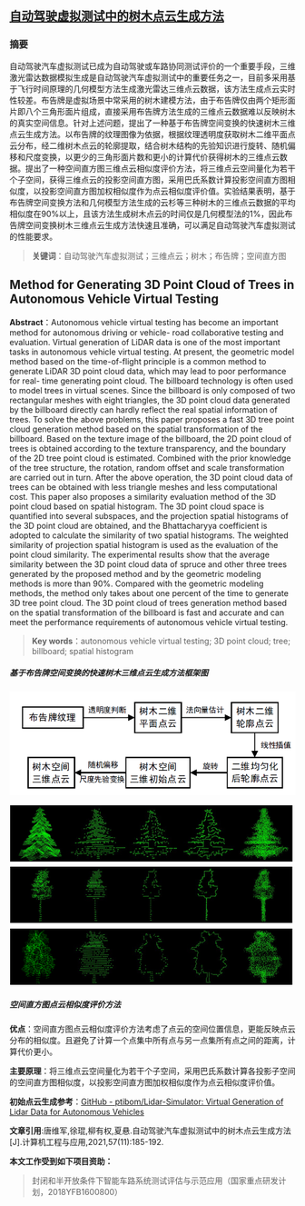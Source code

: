 ## [自动驾驶虚拟测试中的树木点云生成方法](https://kns.cnki.net/kcms/detail/detail.aspx?dbcode=cjfq&dbname=CJFDAUTO&filename=JSGG202111024)

### 摘要

自动驾驶汽车虚拟测试已成为自动驾驶或车路协同测试评价的一个重要手段，三维激光雷达数据模拟生成是自动驾驶汽车虚拟测试中的重要任务之一，目前多采用基于飞行时间原理的几何模型方法生成激光雷达三维点云数据，该方法生成点云实时性较差。布告牌是虚拟场景中常采用的树木建模方法，由于布告牌仅由两个矩形面片即八个三角形面片组成，直接采用布告牌方法生成的三维点云数据难以反映树木的真实空间信息。针对上述问题，提出了一种基于布告牌空间变换的快速树木三维点云生成方法。以布告牌的纹理图像为依据，根据纹理透明度获取树木二维平面点云分布，经二维树木点云的轮廓提取，结合树木结构的先验知识进行旋转、随机偏移和尺度变换，以更少的三角形面片数和更小的计算代价获得树木的三维点云数据。提出了一种空间直方图三维点云相似度评价方法，将三维点云空间量化为若干个子空间，获得三维点云的投影空间直方图，采用巴氏系数计算投影空间直方图相似度，以投影空间直方图加权相似度作为点云相似度评价值。实验结果表明，基于布告牌空间变换方法和几何模型方法生成的云杉等三种树木的三维点云数据的平均相似度在90%以上，且该方法生成树木点云的时间仅是几何模型法的1%，因此布告牌空间变换树木三维点云生成方法快速且准确，可以满足自动驾驶汽车虚拟测试的性能要求。

> **关键词**：自动驾驶汽车虚拟测试；三维点云；树木；布告牌；空间直方图

## Method for Generating 3D Point Cloud of Trees in Autonomous Vehicle Virtual Testing

**Abstract**：Autonomous vehicle virtual testing has become an important method for autonomous driving or vehicle- road collaborative testing and evaluation. Virtual generation of LiDAR data is one of the most important tasks in autonomous vehicle virtual testing. At present, the geometric model method based on the time-of-flight principle is a common method to generate LiDAR 3D point cloud data, which may lead to poor performance for real- time generating point cloud. The billboard technology is often used to model trees in virtual scenes. Since the billboard is only composed of two rectangular meshes with eight triangles, the 3D point cloud data generated by the billboard directly can hardly reflect the real spatial information of trees. To solve the above problems, this paper proposes a fast 3D tree point cloud generation method based on the spatial transformation of the billboard. Based on the texture image of the billboard, the 2D point cloud of trees is obtained according to the texture transparency, and the boundary of the 2D tree point cloud is estimated. Combined with the prior knowledge of the tree structure, the rotation, random offset and scale transformation are carried out in turn. After the above operation, the 3D point cloud data of trees can be obtained with less triangle meshes and less computational cost. This paper also proposes a similarity evaluation method of the 3D point cloud based on spatial histogram. The 3D point cloud space is quantified into several subspaces, and the projection spatial histograms of the 3D point cloud are obtained, and the Bhattacharyya coefficient is adopted to calculate the similarity of two spatial histograms. The weighted similarity of projection spatial histogram is used as the evaluation of the point cloud similarity. The experimental results show that the average similarity between the 3D point cloud data of spruce and other three trees generated by the proposed method and by the geometric modeling methods is more than 90%. Compared with the geometric modeling methods, the method only takes about one percent of the time to generate 3D tree point cloud. The 3D point cloud of trees generation method based on the spatial transformation of the billboard is fast and accurate and can meet the performance requirements of autonomous vehicle virtual testing.

> **Key words**：autonomous vehicle virtual testing; 3D point cloud; tree; billboard; spatial histogram

##### 基于布告牌空间变换的快速树木三维点云生成方法框架图

![基于布告牌空间变换的快速树木三维点云生成方法框架图](/框架图.png)

![结果图](/results.png)

##### 空间直方图点云相似度评价方法

**优点**：空间直方图点云相似度评价方法考虑了点云的空间位置信息，更能反映点云分布的相似度。且避免了计算一个点集中所有点与另一点集所有点之间的距离，计算代价更小。

**主要原理**：将三维点云空间量化为若干个子空间，采用巴氏系数计算各投影子空间的空间直方图相似度，以投影空间直方图加权相似度作为点云相似度评价值。



**初始点云生成参考**：[GitHub - ptibom/Lidar-Simulator: Virtual Generation of Lidar Data for Autonomous Vehicles](https://github.com/ptibom/Lidar-Simulator)

**文章引用**:唐维军,徐琨,柳有权,夏悬.自动驾驶汽车虚拟测试中的树木点云生成方法[J].计算机工程与应用,2021,57(11):185-192.

**本文工作受到如下项目资助：**

> 封闭和半开放条件下智能车路系统测试评估与示范应用（国家重点研发计划，2018YFB1600800）
